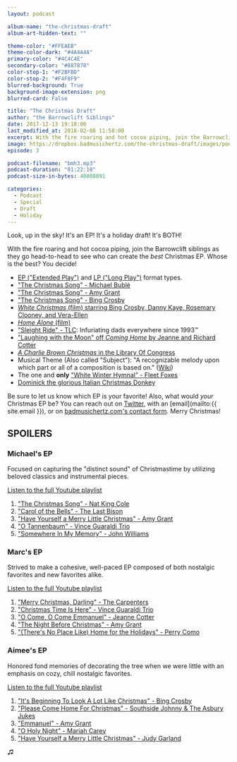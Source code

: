 ```yaml
---
layout: podcast

album-name: "the-christmas-draft"
album-art-hidden-text: ""

theme-color: "#FFEAEB"
theme-color-dark: "#4A4A4A"
primary-color: "#4C4C4E"
secondary-color: "#887878"
color-stop-1: "#F2BFBD"
color-stop-2: "#F4F8F9"
blurred-background: True
background-image-extension: png
blurred-card: False

title: "The Christmas Draft"
author: "the Barrowclift Siblings"
date: 2017-12-13 19:18:00
last_modified_at: 2018-02-08 11:58:00
excerpt: With the fire roaring and hot cocoa piping, join the Barrowclift siblings as they go head-to-head to see who can create the best Christmas EP. Whose is the best? You decide!
image: https://dropbox.badmusichertz.com/the-christmas-draft/images/podcast-art.jpg
episode: 3

podcast-filename: "bmh3.mp3"
podcast-duration: "01:22:18"
podcast-size-in-bytes: 40008891

categories:
  - Podcast
  - Special
  - Draft
  - Holiday
---
```


Look, up in the sky!
It's an EP!
It's a holiday draft!
It's BOTH!

With the fire roaring and hot cocoa piping, join the Barrowclift siblings as they go head-to-head to see who can create the *best* Christmas EP. Whose is the best? You decide!

* [EP ("Extended Play")](https://en.wikipedia.org/wiki/Extended_play) and [LP ("Long Play")](https://en.wikipedia.org/wiki/LP_record) format types.
* ["The Christmas Song" - Michael Bublé](https://www.youtube.com/watch?v=L70jsue-wEg)
* ["The Christmas Song" - Amy Grant](https://www.youtube.com/watch?v=PvedXe3nM2U)
* ["The Christmas Song" - Bing Crosby](https://www.youtube.com/watch?v=QiuTJL9lGNE)
* [*White Christmas* (film) starring Bing Crosby, Danny Kaye, Rosemary Clooney, and Vera-Ellen](https://en.wikipedia.org/wiki/White_Christmas_(film))
* [*Home Alone* (film)](https://en.wikipedia.org/wiki/Home_Alone)
* ["Sleight Ride" - TLC](https://www.youtube.com/watch?v=62rmjtZdCv8): Infuriating dads everywhere since 1993™
* ["Laughing with the Moon" off *Coming Home* by Jeanne and Richard Cotter](https://www.amazon.com/Coming-Home-Richard-Cotter-Jeanne/dp/B000003YKJ)
* [*A Charlie Brown Christmas* in the Library Of Congress](https://www.loc.gov/item/jots.200014371/)
* Musical Theme (Also called "Subject"): "A recognizable melody upon which part or all of a composition is based on." ([Wiki](https://en.wikipedia.org/wiki/Subject_(music)))
* The one and __only__ ["White Winter Hymnal" - Fleet Foxes](https://www.youtube.com/watch?v=DrQRS40OKNE)
* [Dominick the glorious Italian Christmas Donkey](https://www.youtube.com/watch?v=hYlvfX3nwlc)

Be sure to let us know which EP is your favorite! Also, what would *your* Christmas EP be? You can reach out on [Twitter](https://twitter.com/badmusichertz), with an [email](mailto:{{ site.email }}), or on [badmusichertz.com's contact form](https://badmusichertz.com/contact/). Merry Christmas!

## SPOILERS

### Michael's EP

Focused on capturing the "distinct sound" of Christmastime by utilizing beloved classics and instrumental pieces.

[Listen to the full Youtube playlist](https://www.youtube.com/watch?v=hwacxSnc4tI&list=PLWHa4HlknQP8PDNW7jkg5VILWx1ijq2ZL)

1. ["The Christmas Song" - Nat King Cole](https://www.youtube.com/watch?v=hwacxSnc4tI)
2. ["Carol of the Bells" - The Last Bison](https://www.youtube.com/watch?v=JRJxGl4KJL4)
3. ["Have Yourself a Merry Little Christmas" - Amy Grant](https://www.youtube.com/watch?v=wukXvLzD6vs)
4. ["O Tannenbaum" - Vince Guaraldi Trio](https://www.youtube.com/watch?v=_fh133ZO1AE)
5. ["Somewhere In My Memory" - John Williams](https://www.youtube.com/watch?v=_JgyL1emszg&feature=youtu.be)

### Marc's EP

Strived to make a cohesive, well-paced EP composed of both nostalgic favorites and new favorites alike.

[Listen to the full Youtube playlist](https://www.youtube.com/watch?v=YR1ujXx2p-I&list=PLWHa4HlknQP_cEWRAv78EoS5p5qtFT8k5)

1. ["Merry Christmas, Darling" - The Carpenters](https://www.youtube.com/watch?v=YR1ujXx2p-I)
2. ["Christmas Time Is Here" - Vince Guaraldi Trio](https://www.youtube.com/watch?v=YvI_FNrczzQ)
3. ["O Come, O Come Emmanuel" - Jeanne Cotter](https://youtu.be/iQIMidbSt2I)
4. ["The Night Before Christmas" - Amy Grant](https://www.youtube.com/watch?v=Mh58nJH6kY0)
5. ["(There's No Place Like) Home for the Holidays" - Perry Como](https://www.youtube.com/watch?v=amnRSB-RBVw)

### Aimee's EP

Honored fond memories of decorating the tree when we were little with an emphasis on cozy, chill nostalgic favorites.

[Listen to the full Youtube playlist](https://www.youtube.com/watch?v=i04a1RqsGvQ&list=PLWHa4HlknQP8RBsmB6cG9MxciiEM4rbox)

1. ["It's Beginning To Look A Lot Like Christmas" - Bing Crosby](https://www.youtube.com/watch?v=i04a1RqsGvQ)
2. ["Please Come Home For Christmas" - Southside Johnny & The Asbury Jukes](https://www.youtube.com/watch?v=k1cF3NwI6rA)
3. ["Emmanuel" - Amy Grant](https://www.youtube.com/watch?v=1_e_AwEPgXA)
4. ["O Holy Night" - Mariah Carey](https://www.youtube.com/watch?v=bM9UGg1FINk)
5. ["Have Yourself a Merry Little Christmas" - Judy Garland](https://www.youtube.com/watch?v=jxxTHzERTsk)

♫︎
